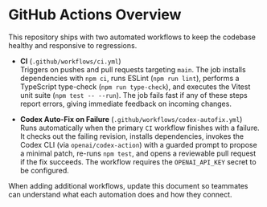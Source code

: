 # GitHub Actions Overview

This repository ships with two automated workflows to keep the codebase healthy and responsive to regressions.

- **CI** (`.github/workflows/ci.yml`)  
  Triggers on pushes and pull requests targeting `main`. The job installs dependencies with `npm ci`, runs ESLint (`npm run lint`), performs a TypeScript type-check (`npm run type-check`), and executes the Vitest unit suite (`npm test -- --run`). The job fails fast if any of these steps report errors, giving immediate feedback on incoming changes.

- **Codex Auto-Fix on Failure** (`.github/workflows/codex-autofix.yml`)  
  Runs automatically when the primary `CI` workflow finishes with a failure. It checks out the failing revision, installs dependencies, invokes the Codex CLI (via `openai/codex-action`) with a guarded prompt to propose a minimal patch, re-runs `npm test`, and opens a reviewable pull request if the fix succeeds. The workflow requires the `OPENAI_API_KEY` secret to be configured.

When adding additional workflows, update this document so teammates can understand what each automation does and how they connect.
